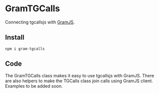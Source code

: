 # GramTGCalls
Connecting tgcallsjs with [GramJS](https://github.com/gram-js/gramjs).

## Install
```shell
npm i gram-tgcalls
```

## Code
The GramTGCalls class makes it easy to use tgcallsjs with GramJS. There are also helpers to make the TGCalls class join calls using GramJS client.
Examples to be added soon.
